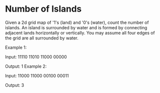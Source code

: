 # Number of Islands

Given a 2d grid map of '1's (land) and '0's (water), count the number of islands. An island is surrounded by water and is formed by connecting adjacent lands horizontally or vertically. You may assume all four edges of the grid are all surrounded by water.

Example 1:

Input:
11110
11010
11000
00000

Output: 1
Example 2:

Input:
11000
11000
00100
00011

Output: 3
